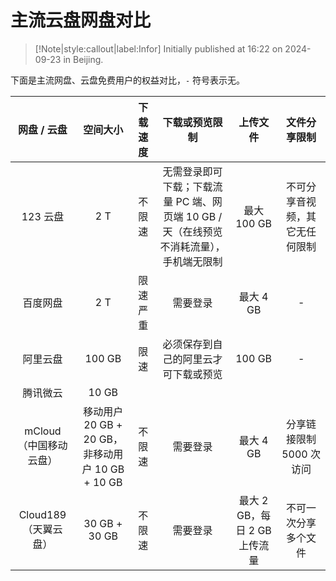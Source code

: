 # 主流云盘网盘对比

> [!Note|style:callout|label:Infor]
Initially published at 16:22 on 2024-09-23 in Beijing.


下面是主流网盘、云盘免费用户的权益对比，`-` 符号表示无。


<div style='font-size:10px'><div class='center'>

| 网盘 / 云盘 | 空间大小 | 下载速度 | 下载或预览限制 | 上传文件 | 文件分享限制 |
|:-:|:-:|:-:|:-:|:-:|:-:|
 | 123 云盘 | 2 T | 不限速 | 无需登录即可下载；下载流量 PC 端、网页端 10 GB / 天（在线预览不消耗流量），手机端无限制 | 最大 100 GB  | 不可分享音视频，其它无任何限制 |
 | 百度网盘 |  2 T |  限速严重  | 需要登录 | 最大 4 GB| - | 
 | 阿里云盘 | 100 GB | 限速 | 必须保存到自己的阿里云才可下载或预览 | 100 GB | - |
 | 腾讯微云 | 10 GB |  |  |  |  |
 | mCloud（中国移动云盘） | 移动用户 20 GB + 20 GB，非移动用户 10 GB + 10 GB | 不限速 | 需要登录 | 最大 4 GB| 分享链接限制 5000 次访问 |
 | Cloud189（天翼云盘） | 30 GB + 30 GB | 不限速 | 需要登录 | 最大 2 GB，每日 2 GB 上传流量 | 不可一次分享多个文件 |
</div></div>
